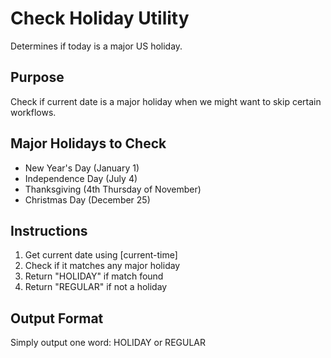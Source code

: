 # Check Holiday Utility

Determines if today is a major US holiday.

## Purpose
Check if current date is a major holiday when we might want to skip certain workflows.

## Major Holidays to Check
- New Year's Day (January 1)
- Independence Day (July 4)
- Thanksgiving (4th Thursday of November)
- Christmas Day (December 25)

## Instructions
1. Get current date using [current-time]
2. Check if it matches any major holiday
3. Return "HOLIDAY" if match found
4. Return "REGULAR" if not a holiday

## Output Format
Simply output one word: HOLIDAY or REGULAR